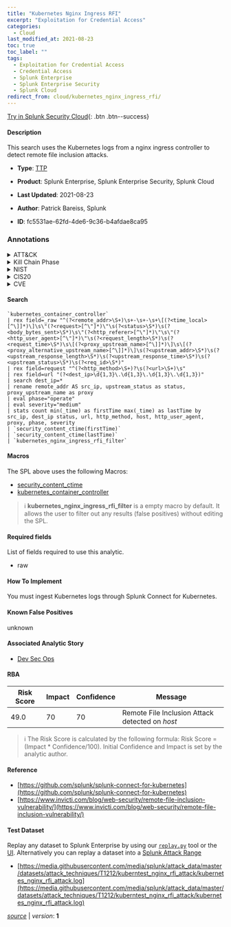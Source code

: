 ```yaml
---
title: "Kubernetes Nginx Ingress RFI"
excerpt: "Exploitation for Credential Access"
categories:
  - Cloud
last_modified_at: 2021-08-23
toc: true
toc_label: ""
tags:
  - Exploitation for Credential Access
  - Credential Access
  - Splunk Enterprise
  - Splunk Enterprise Security
  - Splunk Cloud
redirect_from: cloud/kubernetes_nginx_ingress_rfi/
---
```




[Try in Splunk Security Cloud](https://www.splunk.com/en_us/cyber-security.html){: .btn .btn--success}

#### Description

This search uses the Kubernetes logs from a nginx ingress controller to detect remote file inclusion attacks.

- **Type**: [TTP](https://github.com/splunk/security_content/wiki/Detection-Analytic-Types)
- **Product**: Splunk Enterprise, Splunk Enterprise Security, Splunk Cloud

- **Last Updated**: 2021-08-23
- **Author**: Patrick Bareiss, Splunk
- **ID**: fc5531ae-62fd-4de6-9c36-b4afdae8ca95

### Annotations
<details>
  <summary>ATT&CK</summary>

<div markdown="1">

#### [ATT&CK](https://attack.mitre.org/)

| ID          | Technique   | Tactic         |
| ----------- | ----------- |--------------- |
| [T1212](https://attack.mitre.org/techniques/T1212/) | Exploitation for Credential Access | Credential Access |

</div>
</details>


<details>
  <summary>Kill Chain Phase</summary>

<div markdown="1">

* Actions on Objectives


</div>
</details>


<details>
  <summary>NIST</summary>

<div markdown="1">

* PR.DS
* PR.AC
* DE.CM



</div>
</details>

<details>
  <summary>CIS20</summary>

<div markdown="1">

* CIS 13



</div>
</details>

<details>
  <summary>CVE</summary>

<div markdown="1">


</div>
</details>


#### Search

```
`kubernetes_container_controller` 
| rex field=_raw "^(?<remote_addr>\S+)\s+-\s+-\s+\[(?<time_local>[^\]]*)\]\s\"(?<request>[^\"]*)\"\s(?<status>\S*)\s(?<body_bytes_sent>\S*)\s\"(?<http_referer>[^\"]*)\"\s\"(?<http_user_agent>[^\"]*)\"\s(?<request_length>\S*)\s(?<request_time>\S*)\s\[(?<proxy_upstream_name>[^\]]*)\]\s\[(?<proxy_alternative_upstream_name>[^\]]*)\]\s(?<upstream_addr>\S*)\s(?<upstream_response_length>\S*)\s(?<upstream_response_time>\S*)\s(?<upstream_status>\S*)\s(?<req_id>\S*)" 
| rex field=request "^(?<http_method>\S+)?\s(?<url>\S+)\s" 
| rex field=url "(?<dest_ip>\d{1,3}\.\d{1,3}\.\d{1,3}\.\d{1,3})" 
| search dest_ip=* 
| rename remote_addr AS src_ip, upstream_status as status, proxy_upstream_name as proxy 
| eval phase="operate" 
| eval severity="medium" 
| stats count min(_time) as firstTime max(_time) as lastTime by src_ip, dest_ip status, url, http_method, host, http_user_agent, proxy, phase, severity 
| `security_content_ctime(firstTime)` 
| `security_content_ctime(lastTime)` 
| `kubernetes_nginx_ingress_rfi_filter`
```

#### Macros
The SPL above uses the following Macros:
* [security_content_ctime](https://github.com/splunk/security_content/blob/develop/macros/security_content_ctime.yml)
* [kubernetes_container_controller](https://github.com/splunk/security_content/blob/develop/macros/kubernetes_container_controller.yml)

> :information_source:
> **kubernetes_nginx_ingress_rfi_filter** is a empty macro by default. It allows the user to filter out any results (false positives) without editing the SPL.



#### Required fields
List of fields required to use this analytic.
* raw



#### How To Implement
You must ingest Kubernetes logs through Splunk Connect for Kubernetes.
#### Known False Positives
unknown

#### Associated Analytic Story
* [Dev Sec Ops](/stories/dev_sec_ops)




#### RBA

| Risk Score  | Impact      | Confidence   | Message      |
| ----------- | ----------- |--------------|--------------|
| 49.0 | 70 | 70 | Remote File Inclusion Attack detected on $host$ |


> :information_source:
> The Risk Score is calculated by the following formula: Risk Score = (Impact * Confidence/100). Initial Confidence and Impact is set by the analytic author.


#### Reference

* [https://github.com/splunk/splunk-connect-for-kubernetes](https://github.com/splunk/splunk-connect-for-kubernetes)
* [https://www.invicti.com/blog/web-security/remote-file-inclusion-vulnerability/](https://www.invicti.com/blog/web-security/remote-file-inclusion-vulnerability/)



#### Test Dataset
Replay any dataset to Splunk Enterprise by using our [`replay.py`](https://github.com/splunk/attack_data#using-replaypy) tool or the [UI](https://github.com/splunk/attack_data#using-ui).
Alternatively you can replay a dataset into a [Splunk Attack Range](https://github.com/splunk/attack_range#replay-dumps-into-attack-range-splunk-server)

* [https://media.githubusercontent.com/media/splunk/attack_data/master/datasets/attack_techniques/T1212/kuberntest_nginx_rfi_attack/kubernetes_nginx_rfi_attack.log](https://media.githubusercontent.com/media/splunk/attack_data/master/datasets/attack_techniques/T1212/kuberntest_nginx_rfi_attack/kubernetes_nginx_rfi_attack.log)



[*source*](https://github.com/splunk/security_content/tree/develop/detections/cloud/kubernetes_nginx_ingress_rfi.yml) \| *version*: **1**